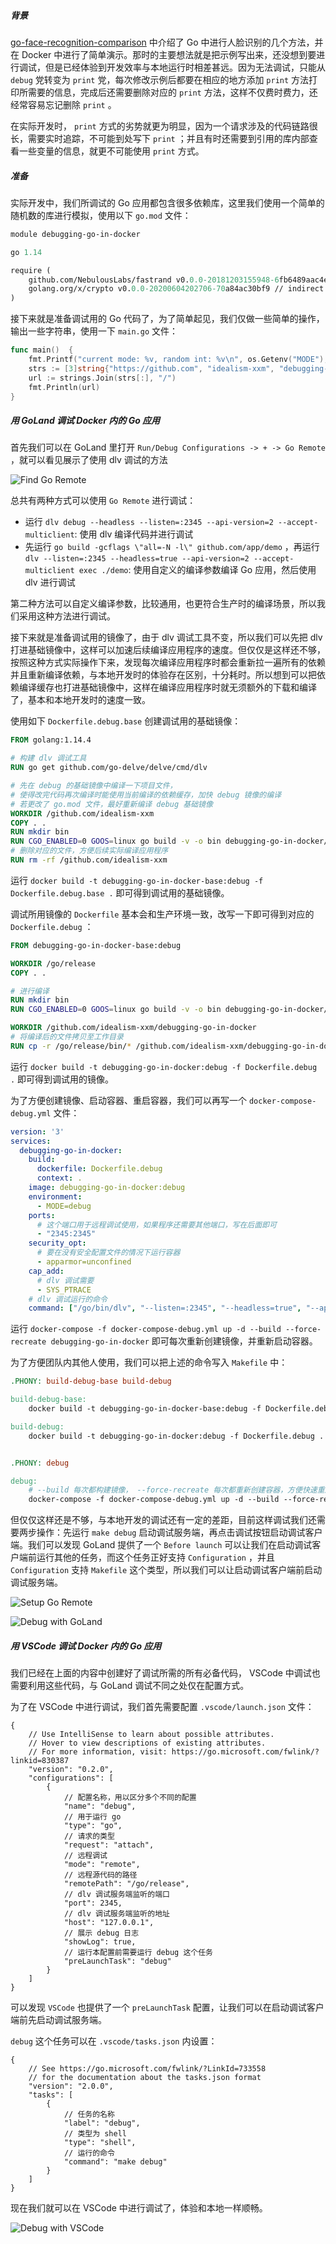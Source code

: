 ##### 背景

[go-face-recognition-comparison](https://github.com/idealism-xxm/go-face-recognition-comparison) 中介绍了 Go 中进行人脸识别的几个方法，并在 Docker 中进行了简单演示。那时的主要想法就是把示例写出来，还没想到要进行调试，但是已经体验到开发效率与本地运行时相差甚远。因为无法调试，只能从 `debug` 党转变为 `print` 党，每次修改示例后都要在相应的地方添加 `print` 方法打印所需要的信息，完成后还需要删除对应的 `print` 方法，这样不仅费时费力，还经常容易忘记删除 `print` 。

在实际开发时， `print` 方式的劣势就更为明显，因为一个请求涉及的代码链路很长，需要实时追踪，不可能到处写下 `print` ；并且有时还需要到引用的库内部查看一些变量的信息，就更不可能使用 `print` 方式。

##### 准备

实际开发中，我们所调试的 Go 应用都包含很多依赖库，这里我们使用一个简单的随机数的库进行模拟，使用以下 `go.mod` 文件：

```mod
module debugging-go-in-docker

go 1.14

require (
	github.com/NebulousLabs/fastrand v0.0.0-20181203155948-6fb6489aac4e // indirect
	golang.org/x/crypto v0.0.0-20200604202706-70a84ac30bf9 // indirect
)
```

接下来就是准备调试用的 Go 代码了，为了简单起见，我们仅做一些简单的操作，输出一些字符串，使用一下 `main.go` 文件：

```go
func main()  {
	fmt.Printf("current mode: %v, random int: %v\n", os.Getenv("MODE"), fastrand.Intn(10))
	strs := [3]string{"https://github.com", "idealism-xxm", "debugging-go-in-docker-with-goland-and-vscode"}
	url := strings.Join(strs[:], "/")
	fmt.Println(url)
}
```

##### 用 GoLand 调试 Docker 内的 Go 应用

首先我们可以在 GoLand 里打开 `Run/Debug Configurations -> + -> Go Remote` ，就可以看见展示了使用 dlv 调试的方法

![Find Go Remote](img/1.%20Find%20Go%20Remote.gif)

总共有两种方式可以使用 `Go Remote` 进行调试：
- 运行 `dlv debug --headless --listen=:2345 --api-version=2 --accept-multiclient`: 使用 dlv 编译代码并进行调试
- 先运行 `go build -gcflags \"all=-N -l\" github.com/app/demo` ，再运行 `dlv --listen=:2345 --headless=true --api-version=2 --accept-multiclient exec ./demo`: 使用自定义的编译参数编译 Go 应用，然后使用 dlv 进行调试

第二种方法可以自定义编译参数，比较通用，也更符合生产时的编译场景，所以我们采用这种方法进行调试。

接下来就是准备调试用的镜像了，由于 dlv 调试工具不变，所以我们可以先把 dlv 打进基础镜像中，这样可以加速后续编译应用程序的速度。但仅仅是这样还不够，按照这种方式实际操作下来，发现每次编译应用程序时都会重新拉一遍所有的依赖并且重新编译依赖，与本地开发时的体验存在区别，十分耗时。所以想到可以把依赖编译缓存也打进基础镜像中，这样在编译应用程序时就无须额外的下载和编译了，基本和本地开发时的速度一致。

使用如下 `Dockerfile.debug.base` 创建调试用的基础镜像：

```dockerfile
FROM golang:1.14.4

# 构建 dlv 调试工具
RUN go get github.com/go-delve/delve/cmd/dlv

# 先在 debug 的基础镜像中编译一下项目文件，
# 使得改完代码再次编译时能使用当前编译的依赖缓存，加快 debug 镜像的编译
# 若更改了 go.mod 文件，最好重新编译 debug 基础镜像
WORKDIR /github.com/idealism-xxm
COPY . .
RUN mkdir bin
RUN CGO_ENABLED=0 GOOS=linux go build -v -o bin debugging-go-in-docker/...
# 删除对应的文件，方便后续实际编译应用程序
RUN rm -rf /github.com/idealism-xxm
```

运行 `docker build -t debugging-go-in-docker-base:debug -f Dockerfile.debug.base .` 即可得到调试用的基础镜像。

调试所用镜像的 `Dockerfile` 基本会和生产环境一致，改写一下即可得到对应的 `Dockerfile.debug` ：

```dockerfile
FROM debugging-go-in-docker-base:debug

WORKDIR /go/release
COPY . .

# 进行编译
RUN mkdir bin
RUN CGO_ENABLED=0 GOOS=linux go build -v -o bin debugging-go-in-docker/...

WORKDIR /github.com/idealism-xxm/debugging-go-in-docker
# 将编译后的文件拷贝至工作目录
RUN cp -r /go/release/bin/* /github.com/idealism-xxm/debugging-go-in-docker
```

运行 `docker build -t debugging-go-in-docker:debug -f Dockerfile.debug .` 即可得到调试用的镜像。

为了方便创建镜像、启动容器、重启容器，我们可以再写一个 `docker-compose-debug.yml` 文件：

```yaml
version: '3'
services:
  debugging-go-in-docker:
    build:
      dockerfile: Dockerfile.debug
      context: .
    image: debugging-go-in-docker:debug
    environment:
      - MODE=debug
    ports:
      # 这个端口用于远程调试使用，如果程序还需要其他端口，写在后面即可
      - "2345:2345"
    security_opt:
      # 要在没有安全配置文件的情况下运行容器
      - apparmor=unconfined
    cap_add:
      # dlv 调试需要
      - SYS_PTRACE
    # dlv 调试运行的命令
    command: ["/go/bin/dlv", "--listen=:2345", "--headless=true", "--api-version=2", "--accept-multiclient", "exec", "/github.com/idealism-xxm/debugging-go-in-docker/debugging-go-in-docker"]
```

运行 `docker-compose -f docker-compose-debug.yml up -d --build --force-recreate debugging-go-in-docker` 即可每次重新创建镜像，并重新启动容器。

为了方便团队内其他人使用，我们可以把上述的命令写入 `Makefile` 中：

```makefile
.PHONY: build-debug-base build-debug

build-debug-base:
	docker build -t debugging-go-in-docker-base:debug -f Dockerfile.debug.base .

build-debug:
	docker build -t debugging-go-in-docker:debug -f Dockerfile.debug .


.PHONY: debug

debug:
	# --build 每次都构建镜像， --force-recreate 每次都重新创建容器，方便快速重启新的调试
	docker-compose -f docker-compose-debug.yml up -d --build --force-recreate debugging-go-in-docker
```

但仅仅这样还是不够，与本地开发的调试还有一定的差距，目前这样调试我们还需要两步操作：先运行 `make debug` 启动调试服务端，再点击调试按钮启动调试客户端。我们可以发现 GoLand 提供了一个 `Before launch` 可以让我们在启动调试客户端前运行其他的任务，而这个任务正好支持 `Configuration` ，并且 `Configuration` 支持 `Makefile` 这个类型，所以我们可以让启动调试客户端前启动调试服务端。

![Setup Go Remote](img/Setup%20Go%20Remote.gif)

![Debug with GoLand](img/Debug%20with%20GoLand.gif)

##### 用 VSCode 调试 Docker 内的 Go 应用

我们已经在上面的内容中创建好了调试所需的所有必备代码， VSCode 中调试也需要利用这些代码，与 GoLand 调试不同之处仅在配置方式。

为了在 VSCode 中进行调试，我们首先需要配置 `.vscode/launch.json` 文件：

```json5
{
    // Use IntelliSense to learn about possible attributes.
    // Hover to view descriptions of existing attributes.
    // For more information, visit: https://go.microsoft.com/fwlink/?linkid=830387
    "version": "0.2.0",
    "configurations": [
        {
            // 配置名称，用以区分多个不同的配置
            "name": "debug",
            // 用于运行 go
            "type": "go",
            // 请求的类型
            "request": "attach",
            // 远程调试
            "mode": "remote",
            // 远程源代码的路径
            "remotePath": "/go/release",
            // dlv 调试服务端监听的端口
            "port": 2345,
            // dlv 调试服务端监听的地址
            "host": "127.0.0.1",
            // 展示 debug 日志
            "showLog": true,
            // 运行本配置前需要运行 debug 这个任务
            "preLaunchTask": "debug"
        }
    ]
}
```

可以发现 `VSCode` 也提供了一个 `preLaunchTask` 配置，让我们可以在启动调试客户端前先启动调试服务端。

`debug` 这个任务可以在 `.vscode/tasks.json` 内设置：

```json5
{
    // See https://go.microsoft.com/fwlink/?LinkId=733558
    // for the documentation about the tasks.json format
    "version": "2.0.0",
    "tasks": [
        {
            // 任务的名称
            "label": "debug",
            // 类型为 shell
            "type": "shell",
            // 运行的命令
            "command": "make debug"
        }
    ]
}
```

现在我们就可以在 VSCode 中进行调试了，体验和本地一样顺畅。

![Debug with VSCode](img/Debug%20with%20VSCode.gif)
